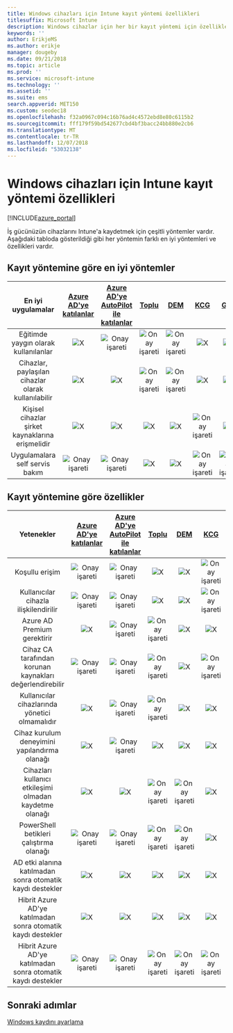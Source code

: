 ```yaml
---
title: Windows cihazları için Intune kayıt yöntemi özellikleri
titlesuffix: Microsoft Intune
description: Windows cihazlar için her bir kayıt yöntemi için özellikleri.
keywords: ''
author: ErikjeMS
ms.author: erikje
manager: dougeby
ms.date: 09/21/2018
ms.topic: article
ms.prod: ''
ms.service: microsoft-intune
ms.technology: ''
ms.assetid: ''
ms.suite: ems
search.appverid: MET150
ms.custom: seodec18
ms.openlocfilehash: f32a0967c094c16b76ad4c4572ebd8e80c6115b2
ms.sourcegitcommit: fff179f59bd542677cbd4bf3bacc24bb880e2cb6
ms.translationtype: MT
ms.contentlocale: tr-TR
ms.lasthandoff: 12/07/2018
ms.locfileid: "53032138"
---
```

# <a name="intune-enrollment-method-capabilities-for-windows-devices"></a>Windows cihazları için Intune kayıt yöntemi özellikleri
[!INCLUDE[azure_portal](./includes/azure_portal.md)]

İş gücünüzün cihazlarını Intune'a kaydetmek için çeşitli yöntemler vardır. Aşağıdaki tabloda gösterildiği gibi her yöntemin farklı en iyi yöntemleri ve özellikleri vardır.

## <a name="best-practices-by-enrollment-method"></a>Kayıt yöntemine göre en iyi yöntemler
| **En iyi uygulamalar** | **[Azure AD'ye katılanlar](windows-enroll.md#enable-windows-10-automatic-enrollment)**|**[Azure AD'ye AutoPilot ile katılanlar](enrollment-autopilot.md)** |**[Toplu](windows-bulk-enroll.md)**|**[DEM](device-enrollment-manager-enroll.md)** | **[KCG](device-enrollment.md#bring-your-own-device)** | **[GPO](https://docs.microsoft.com/windows/client-management/mdm/enroll-a-windows-10-device-automatically-using-group-policy)** |
|:---:|:---:|:---:|:---:|:---:|:---:|:---:|
|Eğitimde yaygın olarak kullanılanlar|![X](media/xmark.png)|![Onay işareti](media/checkmark.png)|![Onay işareti](media/checkmark.png)|![Onay işareti](media/checkmark.png)|![X](media/xmark.png)|![X](media/xmark.png)|
|Cihazlar, paylaşılan cihazlar olarak kullanılabilir|![X](media/xmark.png)|![X](media/xmark.png)|![Onay işareti](media/checkmark.png)|![Onay işareti](media/checkmark.png)|![X](media/xmark.png)|![X](media/xmark.png)|
|Kişisel cihazlar şirket kaynaklarına erişmelidir|![X](media/xmark.png)|![X](media/xmark.png)|![X](media/xmark.png)|![X](media/xmark.png)|![Onay işareti](media/checkmark.png)|![X](media/xmark.png)|
|Uygulamalara self servis bakım|![Onay işareti](media/checkmark.png)|![Onay işareti](media/checkmark.png)|![X](media/xmark.png)|![X](media/xmark.png)|![Onay işareti](media/checkmark.png)|![Onay işareti](media/checkmark.png)|

## <a name="capabilities-by-enrollment-method"></a>Kayıt yöntemine göre özellikler

| **Yetenekler** | **[Azure AD'ye katılanlar](windows-enroll.md#enable-windows-10-automatic-enrollment)**|**[Azure AD'ye AutoPilot ile katılanlar](enrollment-autopilot.md)** |**[Toplu](windows-bulk-enroll.md)**|**[DEM](device-enrollment-manager-enroll.md)** | **[KCG](device-enrollment.md#bring-your-own-device)** | **[GPO](https://docs.microsoft.com/windows/client-management/mdm/enroll-a-windows-10-device-automatically-using-group-policy)** |
|:---:|:---:|:---:|:---:|:---:|:---:|:---:|
|Koşullu erişim                                      |![Onay işareti](media/checkmark.png)|![Onay işareti](media/checkmark.png)|![X](media/xmark.png)|![X](media/xmark.png)|![Onay işareti](media/checkmark.png)|![Onay işareti](media/checkmark.png)|
|Kullanıcılar cihazla ilişkilendirilir                    |![Onay işareti](media/checkmark.png)|![Onay işareti](media/checkmark.png)|![X](media/xmark.png)|![X](media/xmark.png)|![Onay işareti](media/checkmark.png)|![Onay işareti](media/checkmark.png)|
|Azure AD Premium gerektirir                               |![X](media/xmark.png)|![Onay işareti](media/checkmark.png)|![Onay işareti](media/checkmark.png)|![X](media/xmark.png)|![X](media/xmark.png)|![Onay işareti](media/checkmark.png)|
|Cihaz CA tarafından korunan kaynakları değerlendirebilir             |![Onay işareti](media/checkmark.png)|![Onay işareti](media/checkmark.png)|![Onay işareti](media/checkmark.png)|![X](media/xmark.png)|![Onay işareti](media/checkmark.png)|![Onay işareti](media/checkmark.png)|
|Kullanıcılar cihazlarında yönetici olmamalıdır               |![X](media/xmark.png)|![Onay işareti](media/checkmark.png)|![Onay işareti](media/checkmark.png)|![X](media/xmark.png)|![X](media/xmark.png)|![X](media/xmark.png)|
|Cihaz kurulum deneyimini yapılandırma olanağı        |![X](media/xmark.png)|![Onay işareti](media/checkmark.png)|![X](media/xmark.png)|![X](media/xmark.png)|![X](media/xmark.png)|![X](media/xmark.png)|
|Cihazları kullanıcı etkileşimi olmadan kaydetme olanağı      |![X](media/xmark.png)|![X](media/xmark.png)|![Onay işareti](media/checkmark.png)|![Onay işareti](media/checkmark.png)|![X](media/xmark.png)|![Onay işareti](media/checkmark.png)|
|PowerShell betikleri çalıştırma olanağı                       |![Onay işareti](media/checkmark.png)|![Onay işareti](media/checkmark.png)|![Onay işareti](media/checkmark.png)|![Onay işareti](media/checkmark.png)|![X](media/xmark.png)|![X](media/xmark.png)| 
|AD etki alanına katılmadan sonra otomatik kaydı destekler      |![X](media/xmark.png)|![X](media/xmark.png)|![X](media/xmark.png)|![X](media/xmark.png)|![X](media/xmark.png)|![Onay işareti](media/checkmark.png)|
|Hibrit Azure AD'ye katılmadan sonra otomatik kaydı destekler|![X](media/xmark.png)|![X](media/xmark.png)|![X](media/xmark.png)|![X](media/xmark.png)|![X](media/xmark.png)|![Onay işareti](media/checkmark.png)|
|Hibrit Azure AD'ye katılmadan sonra otomatik kaydı destekler       |![Onay işareti](media/checkmark.png)|![Onay işareti](media/checkmark.png)|![Onay işareti](media/checkmark.png)|![Onay işareti](media/checkmark.png)|![Onay işareti](media/checkmark.png)|![X](media/xmark.png)|

## <a name="next-steps"></a>Sonraki adımlar

[Windows kaydını ayarlama ](windows-enroll.md)

